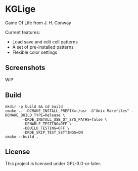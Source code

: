 # KGLige

Game Of Life from J. H. Conway

Current features:

* Load save and edit cell patterns
* A set of pre-installed patterns
* Flexible color settings

## Screenshots

WIP

## Build

```
mkdir -p build && cd build
cmake .. -DCMAKE_INSTALL_PREFIX=~/usr -G"Unix Makefiles" -DCMAKE_BUILD_TYPE=Release \
        -DKDE_INSTALL_USE_QT_SYS_PATHS=false \
        -DENABLE_TESTING=OFF \
        -DBUILD_TESTING=OFF \
        -DKDE_SKIP_TEST_SETTINGS=ON
cmake --build .
```

## License

This project is licensed under GPL-3.0-or-later.
